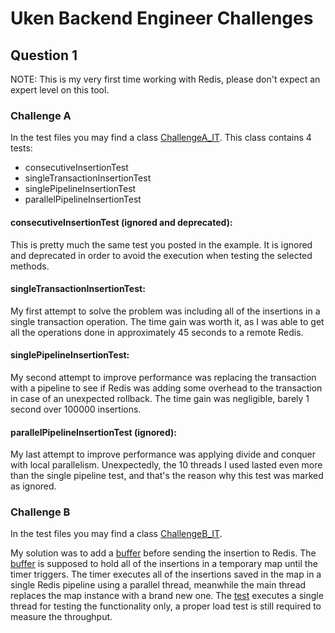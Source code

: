 # Uken Backend Engineer Challenges

## Question 1

NOTE: This is my very first time working with Redis, please don't expect an expert level on this tool.

### Challenge A

In the test files you may find a class [ChallengeA_IT](src/test/java/com/uken/rockfield/question1/ChallengeA_IT.java). 
This class contains 4 tests:
- consecutiveInsertionTest
- singleTransactionInsertionTest
- singlePipelineInsertionTest
- parallelPipelineInsertionTest

#### consecutiveInsertionTest (ignored and deprecated): 
This is pretty much the same test you posted in the example. 
It is ignored and deprecated in order to avoid the execution when testing the selected methods.

#### singleTransactionInsertionTest: 
My first attempt to solve the problem was including all of the insertions in a single transaction operation. 
The time gain was worth it, as I was able to get all the operations done in approximately 45 seconds to a remote Redis.

#### singlePipelineInsertionTest: 
My second attempt to improve performance was replacing the transaction with a pipeline to see if Redis was adding some overhead to the transaction in case of an unexpected rollback. 
The time gain was negligible, barely 1 second over 100000 insertions.

#### parallelPipelineInsertionTest (ignored): 
My last attempt to improve performance was applying divide and conquer with local parallelism.
Unexpectedly, the 10 threads I used lasted even more than the single pipeline test, and that's the reason why this test was marked as ignored.

### Challenge B

In the test files you may find a class [ChallengeB_IT](src/test/java/com/uken/rockfield/question1/ChallengeB_IT.java). 

My solution was to add a [buffer](src/main/java/com/uken/rockfield/question1/RedisBuffer.java) before sending the insertion to Redis. 
The [buffer](src/main/java/com/uken/rockfield/question1/RedisBuffer.java) is supposed to hold all of the insertions in a temporary map until the timer triggers.
The timer executes all of the insertions saved in the map in a single Redis pipeline using a parallel thread, meanwhile the main thread replaces the map instance with a brand new one.
The [test](src/test/java/com/uken/rockfield/question1/ChallengeB_IT.java) executes a single thread for testing the functionality only, a proper load test is still required to measure the throughput.


